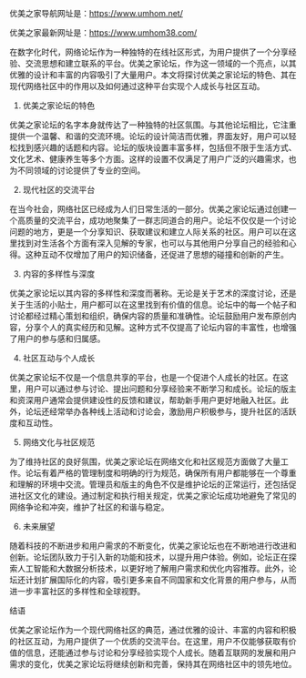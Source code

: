 
优美之家导航网址是：https://www.umhom.net/

优美之家最新网址是：https://www.umhom38.com/

在数字化时代，网络论坛作为一种独特的在线社区形式，为用户提供了一个分享经验、交流思想和建立联系的平台。优美之家论坛，作为这一领域的一个亮点，以其优雅的设计和丰富的内容吸引了大量用户。本文将探讨优美之家论坛的特色、其在现代网络社区中的作用以及如何通过这种平台实现个人成长与社区互动。

1. 优美之家论坛的特色

优美之家论坛的名字本身就传达了一种独特的社区氛围。与其他论坛相比，它注重提供一个温馨、和谐的交流环境。论坛的设计简洁而优雅，界面友好，用户可以轻松找到感兴趣的话题和内容。论坛的版块设置丰富多样，包括但不限于生活方式、文化艺术、健康养生等多个方面。这样的设置不仅满足了用户广泛的兴趣需求，也为不同领域的讨论提供了专业的空间。

2. 现代社区的交流平台

在当今社会，网络社区已经成为人们日常生活的一部分。优美之家论坛通过创建一个高质量的交流平台，成功地聚集了一群志同道合的用户。论坛不仅仅是一个讨论问题的地方，更是一个分享知识、获取建议和建立人际关系的社区。用户可以在这里找到对生活各个方面有深入见解的专家，也可以与其他用户分享自己的经验和心得。这种互动不仅增加了用户的知识储备，还促进了思想的碰撞和创新的产生。

3. 内容的多样性与深度

优美之家论坛以其内容的多样性和深度而著称。无论是关于艺术的深度讨论，还是关于生活的小贴士，用户都可以在这里找到有价值的信息。论坛中的每一个帖子和讨论都经过精心策划和组织，确保内容的质量和准确性。论坛鼓励用户发布原创内容，分享个人的真实经历和见解。这种方式不仅提高了论坛内容的丰富性，也增强了用户的参与感和归属感。

4. 社区互动与个人成长

优美之家论坛不仅是一个信息共享的平台，也是一个促进个人成长的社区。在这里，用户可以通过参与讨论、提出问题和分享经验来不断学习和成长。论坛的版主和资深用户通常会提供建设性的反馈和建议，帮助新手用户更好地融入社区。此外，论坛还经常举办各种线上活动和讨论会，激励用户积极参与，提升社区的活跃度和互动性。

5. 网络文化与社区规范

为了维持社区的良好氛围，优美之家论坛在网络文化和社区规范方面做了大量工作。论坛有着严格的管理制度和明确的行为规范，确保所有用户都能够在一个尊重和理解的环境中交流。管理员和版主的角色不仅是维护论坛的正常运行，还包括促进社区文化的建设。通过制定和执行相关规定，优美之家论坛成功地避免了常见的网络争论和冲突，维护了社区的和谐与稳定。

6. 未来展望

随着科技的不断进步和用户需求的不断变化，优美之家论坛也在不断地进行改进和创新。论坛团队致力于引入新的功能和技术，以提升用户体验。例如，论坛正在探索人工智能和大数据分析技术，以更好地了解用户需求和优化内容推荐。此外，论坛还计划扩展国际化的内容，吸引更多来自不同国家和文化背景的用户参与，从而进一步丰富社区的多样性和全球视野。

结语

优美之家论坛作为一个现代网络社区的典范，通过优雅的设计、丰富的内容和积极的社区互动，为用户提供了一个优质的交流平台。在这里，用户不仅能够获取有价值的信息，还能通过参与讨论和分享经验实现个人成长。随着互联网的发展和用户需求的变化，优美之家论坛将继续创新和完善，保持其在网络社区中的领先地位。




